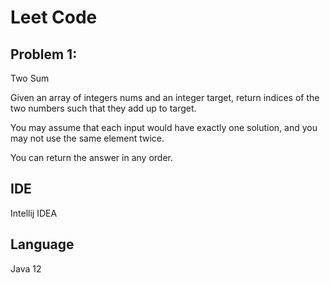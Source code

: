 # Leet Code
## Problem 1:
Two Sum

Given an array of integers nums and an integer target, return indices of the two numbers such that they add up to target.

You may assume that each input would have exactly one solution, and you may not use the same element twice.

You can return the answer in any order.

## IDE
Intellij IDEA

## Language
Java 12
